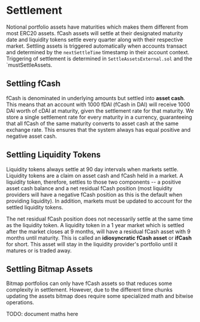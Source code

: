 # Settlement

Notional portfolio assets have maturities which makes them different from most ERC20 assets. fCash assets will settle at their designated maturity date and liquidity tokens settle every quarter along with their respective market. Settling assets is triggered automatically when accounts transact and determined by the `nextSettleTime` timestamp in their account context. Triggering of settlement is determined in `SettleAssetsExternal.sol` and the `mustSettleAssets.

## Settling fCash

fCash is denominated in underlying amounts but settled into **asset cash**. This means that an account with 1000 fDAI (fCash in DAI) will receive 1000 DAI worth of cDAI at maturity, given the settlement rate for that maturity. We store a single settlement rate for every maturity in a currency, guaranteeing that all fCash of the same maturity converts to asset cash at the same exchange rate. This ensures that the system always has equal positive and negative asset cash.

## Settling Liquidity Tokens

Liquidity tokens always settle at 90 day intervals when markets settle. Liquidity tokens are a claim on asset cash and fCash held in a market. A liquidity token, therefore, settles to those two components -- a positive asset cash balance and a net residual fCash position (most liquidity providers will have a negative fCash position as this is the default when providing liquidity). In addition, markets must be updated to account for the settled liquidity tokens.

The net residual fCash position does not necessarily settle at the same time as the liquidity token. A liquidity token in a 1 year market which is settled after the market closes at 9 months, will have a residual fCash asset with 9 months until maturity. This is called an **idiosyncratic fCash asset** or **ifCash** for short. This asset will stay in the liquidity provider's portfolio until it matures or is traded away.

## Settling Bitmap Assets

Bitmap portfolios can only have fCash assets so that reduces some complexity in settlement. However, due to the different time chunks updating the assets bitmap does require some specialized math and bitwise operations.

TODO: document maths here
